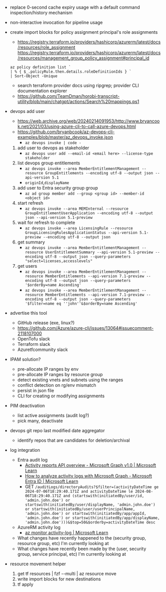 - replace 0-second cache expiry usage with a default command inspection/history mechanism

- non-interactive invocation for pipeline usage


- create import blocks for policy assignment principal's role assignments 
    - https://registry.terraform.io/providers/hashicorp/azurerm/latest/docs/resources/role_assignment
    https://registry.terraform.io/providers/hashicorp/azurerm/latest/docs/resources/management_group_policy_assignment#principal_id

    ```pwsh
    az policy definition list `
    | % { $_.policyRule.then.details.roleDefinitionIds } `
    | Sort-Object -Unique
    ```


	- search terraform provider docs using ripgrep; provider CLI documentation explorer
    - https://github.com/TeamDman/horobi-transcript-utility/blob/main/chatgpt/actions/Search%20mappings.ps1


- devops add user
    - https://web.archive.org/web/20240214091953/http://www.bryancook.net/2021/03/using-azure-cli-to-call-azure-devops.html
    - https://github.com/bryanbcook/az-devops-cli-examples/blob/master/az_devops_invoke.json
        - `az devops invoke | code -`
    1. add user to devops as stakeholder
        - `az devops user add --email-id <email here> --license-type stakeholder`
    1. list devops group entitlements
        - `az devops invoke --area MemberEntitlementManagement --resource GroupEntitlements --encoding utf-8 --output json --api-version 5.1`
        - `originId`,`displayName`
    1. add user to Entra security group group
        - `az ad group member add --group <group id> --member-id <object id>`
    1. start refresh
        - `az devops invoke --area MEMInternal --resource GroupEntitlementUserApplication --encoding utf-8 --output json --api-version 5.1-preview`
    1. wait for refresh to complete
        - `az devops invoke --area LicensingRule --resource GroupLicensingRulesApplicationStatus --api-version 5.1-preview --encoding utf-8 --output json`
    1. get summary
        - `az devops invoke --area MemberEntitlementManagement --resource UserEntitlementSummary --api-version 5.1-preview --encoding utf-8 --output json --query-parameters "select=licenses,accesslevels"`
    1. get users
        - `az devops invoke --area MemberEntitlementManagement --resource MemberEntitlements --api-version 7.1-preview --encoding utf-8 --output json --query-parameters '$orderBy=name Ascending'`
        - `az devops invoke --area MemberEntitlementManagement --resource MemberEntitlements --api-version 7.1-preview --encoding utf-8 --output json --query-parameters '$filter=name eq ''john''&$orderBy=name Ascending'`

- advertise this tool
    - GitHub release (exe, linux?)
    - https://github.com/Azure/azure-cli/issues/13064#issuecomment-2118107000
    - OpenTofu slack
    - Terraform slack
    - Azuretfcommunity slack


- IPAM solution?
    - pre-allocate IP ranges by env
    - pre-allocate IP ranges by resource group
    - detect existing vnets and subnets using the ranges
    - conflict detection on rg/env mismatch
    - persist in json file
    - CLI for creating or modifying assignments


- PIM deactivation
    - list active assignments (audit log?)
    - pick many, deactivate

- devops git repo last modified date aggregator
    - identify repos that are candidates for deletion/archival


- log integration
    - Entra audit log
        - [Activity reports API overview - Microsoft Graph v1.0 | Microsoft Learn](https://learn.microsoft.com/en-us/graph/api/resources/azure-ad-auditlog-overview?view=graph-rest-1.0)
        - [How to analyze activity logs with Microsoft Graph - Microsoft Entra ID | Microsoft Learn](https://learn.microsoft.com/en-us/entra/identity/monitoring-health/howto-analyze-activity-logs-with-microsoft-graph)
        - GET `/auditLogs/directoryAudits?$filter=(activityDateTime ge 2024-07-06T18:29:40.171Z and activityDateTime le 2024-08-06T18:29:40.171Z and (startswith(initiatedBy/user/id, 'admin.john.doe') or startswith(initiatedBy/user/displayName, 'admin.john.doe') or startswith(initiatedBy/user/userPrincipalName, 'admin.john.doe') or startswith(initiatedBy/app/appId, 'admin.john.doe') or startswith(initiatedBy/app/displayName, 'admin.john.doe')))&$top=50&$orderby=activityDateTime desc`
    - AzureRM activity log
        - [az monitor activity-log | Microsoft Learn](https://learn.microsoft.com/en-us/cli/azure/monitor/activity-log?view=azure-cli-latest#az-monitor-activity-log-list)
    - What changes have recently happened to the (security group, resource group, etc) I'm currently looking at
    - What changes have recently been made by the (user, security group, service principal, etc) I'm currently looking at
	


- resource movement helper
    1. get tf resources | fzf --multi | az resource move
    2. write import blocks for new destinations
    3. tf apply
